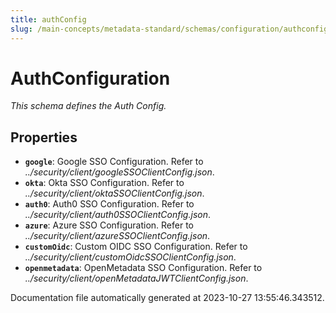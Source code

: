 ```yaml
---
title: authConfig
slug: /main-concepts/metadata-standard/schemas/configuration/authconfig
---
```


# AuthConfiguration

*This schema defines the Auth Config.*

## Properties

- **`google`**: Google SSO Configuration. Refer to *../security/client/googleSSOClientConfig.json*.
- **`okta`**: Okta SSO Configuration. Refer to *../security/client/oktaSSOClientConfig.json*.
- **`auth0`**: Auth0 SSO Configuration. Refer to *../security/client/auth0SSOClientConfig.json*.
- **`azure`**: Azure SSO Configuration. Refer to *../security/client/azureSSOClientConfig.json*.
- **`customOidc`**: Custom OIDC SSO Configuration. Refer to *../security/client/customOidcSSOClientConfig.json*.
- **`openmetadata`**: OpenMetadata SSO Configuration. Refer to *../security/client/openMetadataJWTClientConfig.json*.


Documentation file automatically generated at 2023-10-27 13:55:46.343512.
